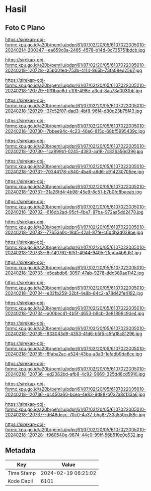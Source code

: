 # Hasil

## Foto C Plano

https://sirekap-obj-formc.kpu.go.id/a20b/pemilu/pdpr/61/07/02/20/05/6107022005010-20240214-200347--ea659c8a-2465-4578-b14d-8c735751bdcb.jpg

https://sirekap-obj-formc.kpu.go.id/a20b/pemilu/pdpr/61/07/02/20/05/6107022005010-20240218-120728--25b001ed-753b-4114-865b-73fa08ed2567.jpg

https://sirekap-obj-formc.kpu.go.id/a20b/pemilu/pdpr/61/07/02/20/05/6107022005010-20240218-120729--031bac6d-c1f8-498e-a3cd-8aa73a003fbb.jpg

https://sirekap-obj-formc.kpu.go.id/a20b/pemilu/pdpr/61/07/02/20/05/6107022005010-20240218-120729--37c52f07-dad3-4bf8-96f4-d80d23b75f43.jpg

https://sirekap-obj-formc.kpu.go.id/a20b/pemilu/pdpr/61/07/02/20/05/6107022005010-20240218-120730--7bbee94c-4c23-46e6-815c-68bf5995439c.jpg

https://sirekap-obj-formc.kpu.go.id/a20b/pemilu/pdpr/61/07/02/20/05/6107022005010-20240218-120730--1ca899b1-0245-4383-aa18-7c836a56d396.jpg

https://sirekap-obj-formc.kpu.go.id/a20b/pemilu/pdpr/61/07/02/20/05/6107022005010-20240218-120731--70344178-c840-4ba6-a6d6-c914230705ee.jpg

https://sirekap-obj-formc.kpu.go.id/a20b/pemilu/pdpr/61/07/02/20/05/6107022005010-20240218-120731--31a26fd4-4b98-45e9-8c51-b7b0fd8baeab.jpg

https://sirekap-obj-formc.kpu.go.id/a20b/pemilu/pdpr/61/07/02/20/05/6107022005010-20240218-120732--616db2ad-95cf-4be7-87ba-972aa5dd2478.jpg

https://sirekap-obj-formc.kpu.go.id/a20b/pemilu/pdpr/61/07/02/20/05/6107022005010-20240218-120732--77653a0c-18d5-42a1-87fe-c6d4b3d039be.jpg

https://sirekap-obj-formc.kpu.go.id/a20b/pemilu/pdpr/61/07/02/20/05/6107022005010-20240218-120733--8c140762-6f51-4944-9405-2fcafa4b6d51.jpg

https://sirekap-obj-formc.kpu.go.id/a20b/pemilu/pdpr/61/07/02/20/05/6107022005010-20240218-120733--e5cabdb6-3057-47ab-9278-ddc389ae1142.jpg

https://sirekap-obj-formc.kpu.go.id/a20b/pemilu/pdpr/61/07/02/20/05/6107022005010-20240218-120734--e32fb259-32bf-4e8b-84c2-a78d42fe4192.jpg

https://sirekap-obj-formc.kpu.go.id/a20b/pemilu/pdpr/61/07/02/20/05/6107022005010-20240218-120734--a00bec41-4b5f-4653-b8cb-3e81899c9de4.jpg

https://sirekap-obj-formc.kpu.go.id/a20b/pemilu/pdpr/61/07/02/20/05/6107022005010-20240218-120735--833043d9-4353-41d6-b5f5-c5fa18c81296.jpg

https://sirekap-obj-formc.kpu.go.id/a20b/pemilu/pdpr/61/07/02/20/05/6107022005010-20240218-120735--8faba2ac-a524-43ba-a3a3-1efadb9da6ce.jpg

https://sirekap-obj-formc.kpu.go.id/a20b/pemilu/pdpr/61/07/02/20/05/6107022005010-20240218-120736--ed2362bd-afb8-4c92-9669-325dd8cd5910.jpg

https://sirekap-obj-formc.kpu.go.id/a20b/pemilu/pdpr/61/07/02/20/05/6107022005010-20240218-120736--dc450a60-bcea-4e83-9d88-b037a8c133a6.jpg

https://sirekap-obj-formc.kpu.go.id/a20b/pemilu/pdpr/61/07/02/20/05/6107022005010-20240218-120737--d648decc-70c0-4a37-b5a8-233a550cd58c.jpg

https://sirekap-obj-formc.kpu.go.id/a20b/pemilu/pdpr/61/07/02/20/05/6107022005010-20240218-120728--f960540e-9674-44c0-99ff-56b510c0c632.jpg


## Metadata

| Key        | Value               |
| ---------- | ------------------- |
| Time Stamp | 2024-02-19 06:21:02 |
| Kode Dapil | 6101                |



